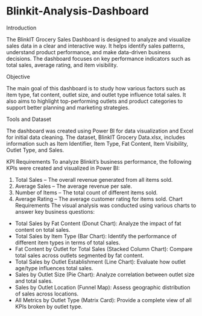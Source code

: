 # Blinkit-Analysis-Dashboard
Introduction

The BlinkIT Grocery Sales Dashboard is designed to analyze and visualize sales data in a clear and interactive way. It helps identify sales patterns, understand product performance, and make data-driven business decisions. The dashboard focuses on key performance indicators such as total sales, average rating, and item visibility.

Objective

The main goal of this dashboard is to study how various factors such as item type, fat content, outlet size, and outlet type influence total sales. It also aims to highlight top-performing outlets and product categories to support better planning and marketing strategies.

Tools and Dataset

The dashboard was created using Power BI for data visualization and Excel for initial data cleaning. The dataset, BlinkIT Grocery Data.xlsx, includes information such as Item Identifier, Item Type, Fat Content, Item Visibility, Outlet Type, and Sales.

KPI Requirements
To analyze Blinkit’s business performance, the following KPIs were created and visualized in Power BI:
1. Total Sales – The overall revenue generated from all items sold.
2. Average Sales – The average revenue per sale.
3. Number of Items – The total count of different items sold.
4. Average Rating – The average customer rating for items sold.
Chart Requirements
The visual analysis was conducted using various charts to answer key business questions:
- Total Sales by Fat Content (Donut Chart): Analyze the impact of fat content on total sales.
- Total Sales by Item Type (Bar Chart): Identify the performance of different item types in terms of total sales.
- Fat Content by Outlet for Total Sales (Stacked Column Chart): Compare total sales across outlets segmented by fat content.
- Total Sales by Outlet Establishment (Line Chart): Evaluate how outlet age/type influences total sales.
- Sales by Outlet Size (Pie Chart): Analyze correlation between outlet size and total sales.
- Sales by Outlet Location (Funnel Map): Assess geographic distribution of sales across locations.
- All Metrics by Outlet Type (Matrix Card): Provide a complete view of all KPIs broken by outlet type.






